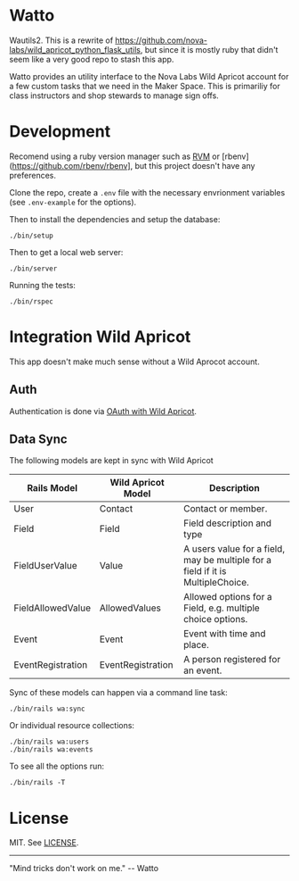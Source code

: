 # Watto


Wautils2. This is a rewrite of
https://github.com/nova-labs/wild_apricot_python_flask_utils, but since it is
mostly ruby that didn't seem like a very good repo to stash this app.

Watto provides an utility interface to the Nova Labs Wild Apricot account for
a few custom tasks that we need in the Maker Space. This is primariliy for
class instructors and shop stewards to manage sign offs.

# Development

Recomend using a ruby version manager such as [RVM](https://rvm.io/) or
[rbenv](https://github.com/rbenv/rbenv], but this project doesn't have any
preferences.

Clone the repo, create a `.env` file with the necessary envrionment variables
(see `.env-example` for the options).

Then to install the dependencies and setup the database:

```
./bin/setup
```

Then to get a local web server:

```
./bin/server
```

Running the tests:

```
./bin/rspec
```

# Integration Wild Apricot

This app doesn't make much sense without a Wild Aprocot account.

## Auth

Authentication is done via [OAuth with Wild
Apricot](https://gethelp.wildapricot.com/en/articles/200-single-sign-on-service).

## Data Sync

The following models are kept in sync with Wild Apricot

| Rails Model           | Wild Apricot Model | Description                                                                     |
| --------------------- | ------------------ | ------------------------------------------------------------------------------- |
| User                  | Contact            | Contact or member.                                                              |
| Field                 | Field              | Field description and type                                                      |
| FieldUserValue        | Value              | A users value for a field, may be multiple for a field if it is MultipleChoice. |
| FieldAllowedValue     | AllowedValues      | Allowed options for a Field, e.g. multiple choice options.                      |
| Event                 | Event              | Event with time and place.                                                      |
| EventRegistration     | EventRegistration  | A person registered for an event.                                               |

Sync of these models can happen via a command line task:

```
./bin/rails wa:sync
```

Or individual resource collections:

```
./bin/rails wa:users
./bin/rails wa:events
```

To see all the options run:

```
./bin/rails -T
```


# License

MIT. See [LICENSE](LICENSE).

-----

"Mind tricks don't work on me." -- Watto

